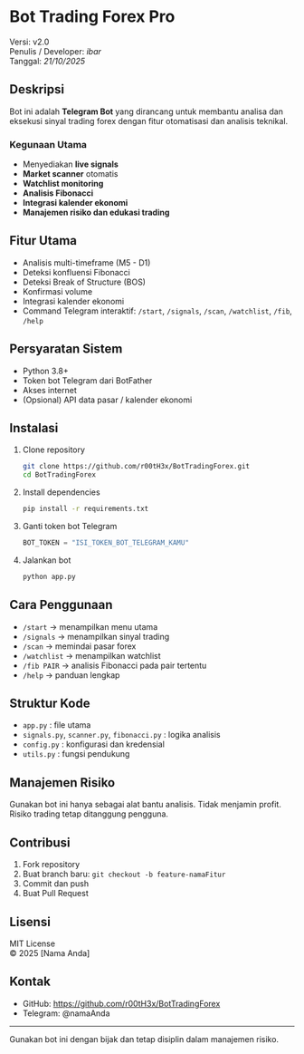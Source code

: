 # Bot Trading Forex Pro
Versi: v2.0  
Penulis / Developer: _ibar_  
Tanggal: _21/10/2025_

## Deskripsi
Bot ini adalah **Telegram Bot** yang dirancang untuk membantu analisa dan eksekusi sinyal trading forex dengan fitur otomatisasi dan analisis teknikal.

### Kegunaan Utama
- Menyediakan **live signals**
- **Market scanner** otomatis
- **Watchlist monitoring**
- **Analisis Fibonacci**
- **Integrasi kalender ekonomi**
- **Manajemen risiko dan edukasi trading**

## Fitur Utama
- Analisis multi-timeframe (M5 - D1)
- Deteksi konfluensi Fibonacci
- Deteksi Break of Structure (BOS)
- Konfirmasi volume
- Integrasi kalender ekonomi
- Command Telegram interaktif: `/start`, `/signals`, `/scan`, `/watchlist`, `/fib`, `/help`

## Persyaratan Sistem
- Python 3.8+
- Token bot Telegram dari BotFather
- Akses internet
- (Opsional) API data pasar / kalender ekonomi

## Instalasi
1. Clone repository
   ```bash
   git clone https://github.com/r00tH3x/BotTradingForex.git
   cd BotTradingForex
   ```
2. Install dependencies
   ```bash
   pip install -r requirements.txt
   ```
3. Ganti token bot Telegram
   ```python
   BOT_TOKEN = "ISI_TOKEN_BOT_TELEGRAM_KAMU"
   ```
4. Jalankan bot
   ```bash
   python app.py
   ```

## Cara Penggunaan
- `/start` → menampilkan menu utama
- `/signals` → menampilkan sinyal trading
- `/scan` → memindai pasar forex
- `/watchlist` → menampilkan watchlist
- `/fib PAIR` → analisis Fibonacci pada pair tertentu
- `/help` → panduan lengkap

## Struktur Kode
- `app.py` : file utama
- `signals.py`, `scanner.py`, `fibonacci.py` : logika analisis
- `config.py` : konfigurasi dan kredensial
- `utils.py` : fungsi pendukung

## Manajemen Risiko
Gunakan bot ini hanya sebagai alat bantu analisis. Tidak menjamin profit. Risiko trading tetap ditanggung pengguna.

## Contribusi
1. Fork repository
2. Buat branch baru: `git checkout -b feature-namaFitur`
3. Commit dan push
4. Buat Pull Request

## Lisensi
MIT License  
© 2025 [Nama Anda]

## Kontak
- GitHub: https://github.com/r00tH3x/BotTradingForex
- Telegram: @namaAnda

---
Gunakan bot ini dengan bijak dan tetap disiplin dalam manajemen risiko.
